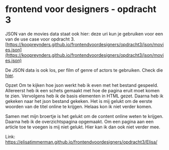 # frontend voor designers - opdracht 3

JSON van de movies data staat ook hier:
deze uri kun je gebruiken voor een van de use case voor opdracht 3.
[https://koopreynders.github.io/frontendvoordesigners/opdracht3/json/movies.json](https://koopreynders.github.io/frontendvoordesigners/opdracht3/json/movies.json)

De JSON data is ook los, per film of genre of actors te gebruiken. Check die [hier](https://github.com/KoopReynders/frontendvoordesigners/tree/master/opdracht3/json).




Opzet
Om te kijken hoe json werkt heb ik even met het bestand gespeeld. Allereerst heb ik een schets gemaakt met hoe de pagina eruit moet komen te zien. Vervolgens heb ik de basis elementen in HTML gezet. Daarna heb ik gekeken naar het json bestand gekeken. Het is mij gelukt om de eerste woorden van de titel online te krijgen. Helaas kon ik niet verder komen.

Samen met mijn broertje is het gelukt om de content online weten te krijgen. Daarna heb ik de overzichtspagina opgemaakt. Om een pagina aan een article toe te voegen is mij niet gelukt. Hier kan ik dan ook niet verder mee.

Link: https://elisatimmerman.github.io/frontendvoordesigners/opdracht3/Elisa/
